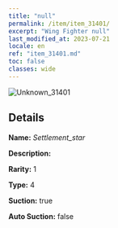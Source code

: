```yaml
---
title: "null"
permalink: /item/item_31401/
excerpt: "Wing Fighter null"
last_modified_at: 2023-07-21
locale: en
ref: "item_31401.md"
toc: false
classes: wide
---
```



 ![Unknown_31401](/images/item/Settlement_star_p.png)



## Details

 **Name:** *Settlement_star* 

 **Description:** 

 **Rarity:** 1 

 **Type:** 4 

 **Suction:** true 

 **Auto Suction:** false 


